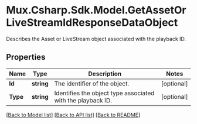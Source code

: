 # Mux.Csharp.Sdk.Model.GetAssetOrLiveStreamIdResponseDataObject
Describes the Asset or LiveStream object associated with the playback ID.

## Properties

Name | Type | Description | Notes
------------ | ------------- | ------------- | -------------
**Id** | **string** | The identifier of the object. | [optional] 
**Type** | **string** | Identifies the object type associated with the playback ID. | [optional] 

[[Back to Model list]](../README.md#documentation-for-models) [[Back to API list]](../README.md#documentation-for-api-endpoints) [[Back to README]](../README.md)

